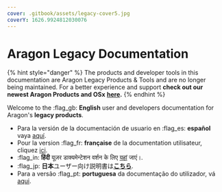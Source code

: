 ```yaml
---
cover: .gitbook/assets/legacy-cover5.jpg
coverY: 1626.9924812030076
---
```


# Aragon Legacy Documentation

{% hint style="danger" %}
The products and developer tools in this documentation are Aragon Legacy Products & Tools and are no longer being maintained. For a better experience and support **check out our newest Aragon Products and OSx** [**here**](https://aragon.org)**.**
{% endhint %}

Welcome to the :flag\_gb: **English** user and developers documentation for Aragon's **legacy products**.

* Para la versión de la documentación de usuario en :flag\_es: **español** vaya [aquí](http://localhost:5000/o/3h8kxj8geKVXgyMnGbYT/s/t3hTlaCHK27whtbUr05N/).
* Pour la version :flag\_fr: **française** de la documentation utilisateur, cliquez [ici](http://localhost:5000/o/3h8kxj8geKVXgyMnGbYT/s/iO9P3m8elNX5EjBARTqn/).
* :flag\_in: **हिंदी** यूज़र डाक्यमेन्टेशन वर्शन के लिए [यहां](http://localhost:5000/o/3h8kxj8geKVXgyMnGbYT/s/qbJnwSlPYXvqQ6buM1wp/) जाएं।.
* :flag\_jp: **日本**ユーザー向け説明書は[**こちら**](http://localhost:5000/o/3h8kxj8geKVXgyMnGbYT/s/aXHvfzzRoYTP2LsKM0Z6/).
* Para a versão :flag\_pt: **portuguesa** da documentação do utilizador, vá [aqui](http://localhost:5000/o/3h8kxj8geKVXgyMnGbYT/s/HtIGJVOaXUZ430hEHTGr/).
